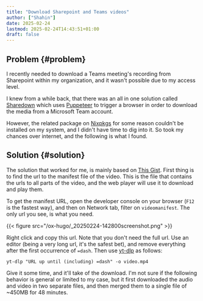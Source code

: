 ```yaml
---
title: "Download Sharepoint and Teams videos"
author: ["Shahin"]
date: 2025-02-24
lastmod: 2025-02-24T14:43:51+01:00
draft: false
---
```


## Problem {#problem}

I recently needed to download a Teams meeting's recording from
Sharepoint within my organization, and it wasn't possible due to my
access level.

I knew from a while back, that there was an all in one solution called
[Sharedown](https://github.com/kylon/Sharedown) which uses [Puppeteer](https://pptr.dev/) to trigger a browser in order to
download the media from a Microsoft Team account.

However, the related package on [Nixpkgs](https://github.com/NixOS/nixpkgs/) for some reason couldn't be
installed on my system, and I didn't have time to dig into it. So took
my chances over internet, and the following is what I found.


## Solution {#solution}

The solution that worked for me, is mainly based on [This Gist](https://gist.github.com/mfd/c990a01d626847a6d7e823dceca598e1). First
thing is to find the url to the manifest file of the video. This is
the file that contains the urls to all parts of the video, and the web
player will use it to download and play them.

To get the manifest URL, open the developer console on your browser
(`F12` is the fastest way), and then on Network tab, filter on
`videomanifest`. The only url you see, is what you need.

{{< figure src="/ox-hugo/_20250224-142800screenshot.png" >}}

Right click and copy this url. Note that you don't need the full
url. Use an editor (being a very long url, it's the safest bet), and
remove everything after the first occurrence of `=dash`. Then use [yt-dlp](https://github.com/yt-dlp/yt-dlp)
as follows:

```shell
yt-dlp "URL up until (including) =dash" -o video.mp4
```

Give it some time, and it'll take of the download. I'm not sure if the
following behavior is general or limited to my case, but it first
downloaded the audio and video in two separate files, and then merged
them to a single file of ~450MB for 48 minutes.
